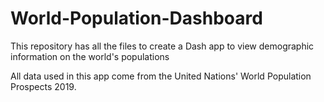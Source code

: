 # World-Population-Dashboard
This repository has all the files to create a Dash app to view demographic information on the world's populations

All data used in this app come from the United Nations' World Population Prospects 2019.
